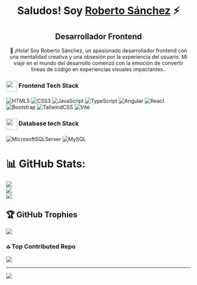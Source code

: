 <h1 align="center">Saludos! Soy <a href="https://www.linkedin.com/in/roberto-s%C3%A1nchez-dev/" target="_BLANK">Roberto Sánchez</a> ⚡</h1>
<h2 align="center">Desarrollador Frontend</h2>
<p align="center">💫 
¡Hola! Soy Roberto Sánchez, un apasionado desarrollador frontend con una mentalidad creativa y una obsesión por la experiencia del usuario. Mi viaje en el mundo del desarrollo comenzó con la emoción de convertir líneas de código en experiencias visuales impactantes..</p>

<p align="center">
    <h3 > <img src="https://cdn-icons-png.flaticon.com/128/1343/1343438.png?ga=GA1.1.474962155.1696794002&track=ais" width="30" align="center"> Frontend Tech Stack</h3>

![HTML5](https://img.shields.io/badge/html5-%23E34F26.svg?style=for-the-badge&logo=html5&logoColor=white) ![CSS3](https://img.shields.io/badge/css3-%231572B6.svg?style=for-the-badge&logo=css3&logoColor=white)  ![JavaScript](https://img.shields.io/badge/javascript-%23323330.svg?style=for-the-badge&logo=javascript&logoColor=%23F7DF1E) ![TypeScript](https://img.shields.io/badge/typescript-%23007ACC.svg?style=for-the-badge&logo=typescript&logoColor=white)   ![Angular](https://img.shields.io/badge/angular-%23DD0031.svg?style=for-the-badge&logo=angular&logoColor=white) ![React](https://img.shields.io/badge/react-%2320232a.svg?style=for-the-badge&logo=react&logoColor=%2361DAFB) ![Bootstrap](https://img.shields.io/badge/bootstrap-%238511FA.svg?style=for-the-badge&logo=bootstrap&logoColor=white) ![TailwindCSS](https://img.shields.io/badge/tailwindcss-%2338B2AC.svg?style=for-the-badge&logo=tailwind-css&logoColor=white) ![Vite](https://img.shields.io/badge/vite-%23646CFF.svg?style=for-the-badge&logo=vite&logoColor=white)

</p>

<h3> <img src="https://img.icons8.com/?size=80&id=64502&format=png" width="30" align="center"> Database tech Stack</h3>

![MicrosoftSQLServer](https://img.shields.io/badge/Microsoft%20SQL%20Sever-CC2927?style=for-the-badge&logo=microsoft%20sql%20server&logoColor=white) ![MySQL](https://img.shields.io/badge/mysql-%2300f.svg?style=for-the-badge&logo=mysql&logoColor=white)


# 📊 GitHub Stats:
![](https://github-readme-stats.vercel.app/api?username=RobertoSanchezRamos11&theme=default&hide_border=false&include_all_commits=false&count_private=false)<br/>
![](https://github-readme-streak-stats.herokuapp.com/?user=RobertoSanchezRamos11&theme=default&hide_border=false)<br/>
![](https://github-readme-stats.vercel.app/api/top-langs/?username=RobertoSanchezRamos11&theme=default&hide_border=false&include_all_commits=false&count_private=false&layout=compact)

## 🏆 GitHub Trophies
![](https://github-profile-trophy.vercel.app/?username=RobertoSanchezRamos11&theme=radical&no-frame=false&no-bg=true&margin-w=4)

### 🔝 Top Contributed Repo
![](https://github-contributor-stats.vercel.app/api?username=RobertoSanchezRamos11&limit=5&theme=flat&combine_all_yearly_contributions=true)

---
[![](https://visitcount.itsvg.in/api?id=RobertoSanchezRamos11&icon=0&color=0)](https://visitcount.itsvg.in)

<!-- Proudly created with GPRM ( https://gprm.itsvg.in ) -->
